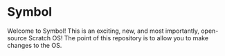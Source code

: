 # Symbol
Welcome to Symbol! This is an exciting, new, and most importantly, open-source Scratch OS! The point of this repository is to allow you to make changes to the OS.
